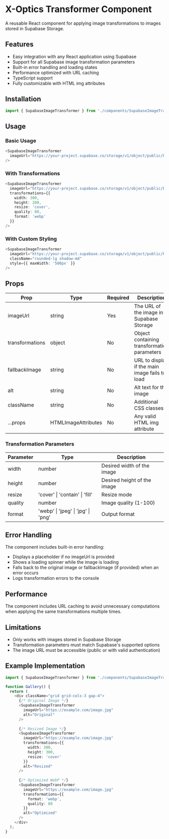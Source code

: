 # X-Optics Transformer Component

A reusable React component for applying image transformations to images stored in Supabase Storage.

## Features

- Easy integration with any React application using Supabase
- Support for all Supabase image transformation parameters
- Built-in error handling and loading states
- Performance optimized with URL caching
- TypeScript support
- Fully customizable with HTML img attributes

## Installation


```typescript
import { SupabaseImageTransformer } from './components/SupabaseImageTransformer';
```

## Usage

### Basic Usage

```typescript
<SupabaseImageTransformer 
  imageUrl="https://your-project.supabase.co/storage/v1/object/public/bucket/image.jpg"
/>
```

### With Transformations

```typescript
<SupabaseImageTransformer 
  imageUrl="https://your-project.supabase.co/storage/v1/object/public/bucket/image.jpg"
  transformations={{
    width: 300,
    height: 200,
    resize: 'cover',
    quality: 80,
    format: 'webp'
  }}
/>
```

### With Custom Styling

```typescript
<SupabaseImageTransformer 
  imageUrl="https://your-project.supabase.co/storage/v1/object/public/bucket/image.jpg"
  className="rounded-lg shadow-md"
  style={{ maxWidth: '500px' }}
/>
```

## Props

| Prop | Type | Required | Description |
|------|------|----------|-------------|
| imageUrl | string | Yes | The URL of the image in Supabase Storage |
| transformations | object | No | Object containing transformation parameters |
| fallbackImage | string | No | URL to display if the main image fails to load |
| alt | string | No | Alt text for the image |
| className | string | No | Additional CSS classes |
| ...props | HTMLImageAttributes | No | Any valid HTML img attribute |

### Transformation Parameters

| Parameter | Type | Description |
|-----------|------|-------------|
| width | number | Desired width of the image |
| height | number | Desired height of the image |
| resize | 'cover' \| 'contain' \| 'fill' | Resize mode |
| quality | number | Image quality (1-100) |
| format | 'webp' \| 'jpeg' \| 'jpg' \| 'png' | Output format |

## Error Handling

The component includes built-in error handling:

- Displays a placeholder if no imageUrl is provided
- Shows a loading spinner while the image is loading
- Falls back to the original image or fallbackImage (if provided) when an error occurs
- Logs transformation errors to the console

## Performance

The component includes URL caching to avoid unnecessary computations when applying the same transformations multiple times.

## Limitations

- Only works with images stored in Supabase Storage
- Transformation parameters must match Supabase's supported options
- The image URL must be accessible (public or with valid authentication)

## Example Implementation

```typescript
import { SupabaseImageTransformer } from './components/SupabaseImageTransformer';

function Gallery() {
  return (
    <div className="grid grid-cols-3 gap-4">
      {/* Original Image */}
      <SupabaseImageTransformer 
        imageUrl="https://example.com/image.jpg"
        alt="Original"
      />
      
      {/* Resized Image */}
      <SupabaseImageTransformer 
        imageUrl="https://example.com/image.jpg"
        transformations={{
          width: 300,
          height: 300,
          resize: 'cover'
        }}
        alt="Resized"
      />
      
      {/* Optimized WebP */}
      <SupabaseImageTransformer 
        imageUrl="https://example.com/image.jpg"
        transformations={{
          format: 'webp',
          quality: 80
        }}
        alt="Optimized"
      />
    </div>
  );
}
```